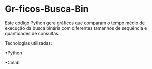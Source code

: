 # Gr-ficos-Busca-Bin
Este código Python gera gráficos que comparam o tempo médio de execução da busca binária com diferentes tamanhos de sequência e quantidades de consultas.

Tecnologias utilizadas:

•Python

•Colab
